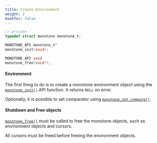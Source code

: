 ```yaml
---
title: Create Environment
weight: 2
bookToc: false
---
```


```C
// private
typedef struct monotone monotone_t;

MONOTONE_API monotone_t*
monotone_init(void);

MONOTONE_API void
monotone_free(void*);
```

#### Environment

The first thing to do is to create a monotone environment object using the [`monotone_init()`](/docs/api/) API function.
It returns `NULL` on error.

Optionally, it is possible to set comparator using [`monotone_set_compare()`](/docs/tutorial/set_comparator/).

#### Shutdown and Free objects

[`monotone_free()`](/docs/api/) must be called to free the monotone objects, such as environment objects and cursors.

All cursors must be freed before freeing the environment objects.
